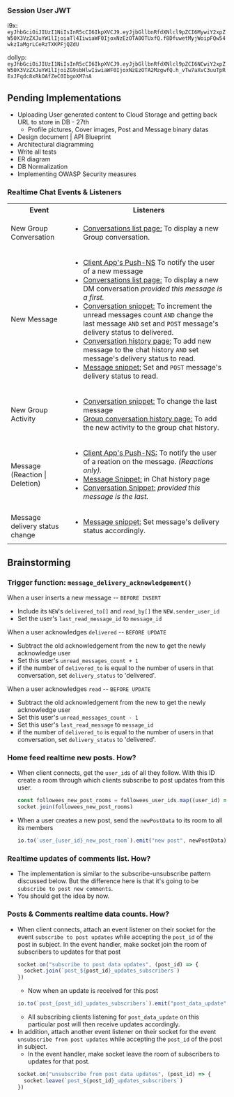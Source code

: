 ### Session User JWT
i9x: `eyJhbGciOiJIUzI1NiIsInR5cCI6IkpXVCJ9.eyJjbGllbnRfdXNlcl9pZCI6MywiY2xpZW50X3VzZXJuYW1lIjoiaTl4IiwiaWF0IjoxNzEzOTA0OTUxfQ.f8DfuwetMyjWoipFQw54wkzIaMgrLCeRzTXKPFjQZdU`

dollyp: `eyJhbGciOiJIUzI1NiIsInR5cCI6IkpXVCJ9.eyJjbGllbnRfdXNlcl9pZCI6NCwiY2xpZW50X3VzZXJuYW1lIjoiZG9sbHlwIiwiaWF0IjoxNzEzOTA2MzgwfQ.h_vTw7aXvC3uuTpRExJFqdc8xRkOAfZeC0IbgoXM7nA`
## Pending Implementations
- Uploading User generated content to Cloud Storage and getting back URL to store in DB - 27th
  - Profile pictures, Cover images, Post and Message binary datas
- Design document | API Blueprint
- Architectural diagramming
- Write all tests
- ER diagram
- DB Normalization
- Implementing OWASP Security measures

### Realtime Chat Events & Listeners
<table>
  <tr>
    <th>Event</th>
    <th>Listeners</th>
  </tr>
  <tr>
    <td>New Group Conversation</td>
    <td>
      <ul style=" padding-left: 20px;">
        <li><u>Conversations list page:</u> To display a new Group conversation.</li>
      </ul>
    </td>
  </tr>
  <tr>
    <td>New Message</td>
    <td>
      <ul style=" padding-left: 20px;">
        <li><u>Client App's Push-NS</u> To notify the user of a new message</li>
        <li><u>Conversations list page:</u> To display a new DM conversation <em>provided this message is a first.</em></li>
        <li><u>Conversation snippet:</u> To increment the unread messages count <code>AND</code> change the last message <code>AND</code> set and <code>POST</code> message's delivery status to delivered.</li>
        <li><u>Conversation history page:</u> To add new message to the chat history <code>AND</code> set message's delivery status to read.</li>
        <li><u>Message snippet:</u> Set and <code>POST</code> message's delivery status to read.</li>
      </ul>
    </td>
  </tr>
  <tr>
    <td>New Group Activity</td>
    <td>
      <ul style=" padding-left: 20px;">
      <li><u>Conversation snippet:</u> To change the last message</li>
      <li><u>Group conversation history page:</u> To add the new activity to the group chat history.</li>
      </ul>
    </td>
  </tr>
  <tr>
    <td>Message (Reaction | Deletion)</td>
    <td>
      <ul style=" padding-left: 20px;">
        <li><u>Client App's Push-NS:</u> To notify the user of a reation on the message. <em>(Reactions only).</em></li>
        <li><u>Message Snippet:</u> in Chat history page</li>
        <li><u>Conversation Snippet:</u> <em>provided this message is the last.</em></li>
      </ul>
    </td>
  </tr>
  <tr>
    <td>Message delivery status change</td>
    <td>
      <ul style=" padding-left: 20px;">
        <li><u>Message snippet:</u> Set message's delivery status accordingly.</li>
      </ul>
    </td>
  </tr>
</table>

## Brainstorming
### Trigger function: `message_delivery_acknowledgement()`
When a user inserts a new message -- `BEFORE INSERT`
- Include its `NEW`'s `delivered_to[]` and `read_by[]` the `NEW.sender_user_id`
- Set the user's `last_read_message_id` to `message_id`

When a user acknowledges `delivered` -- `BEFORE UPDATE`
- Subtract the old acknowledgement from the new to get the newly acknowledge user
- Set this user's `unread_messages_count + 1`
- if the number of `delivered_to` is equal to the number of users in that conversation, set `delivery_status` to 'delivered'.

When a user acknowledges `read` -- `BEFORE UPDATE`
- Subtract the old acknowledgement from the new to get the newly acknowledge user
- Set this user's `unread_messages_count - 1`
- Set this user's `last_read_message` to `message_id`
- if the number of `delivered_to` is equal to the number of users in that conversation, set `delivery_status` to 'delivered'.

### Home feed realtime new posts. How?
- When client connects, get the `user_id`s of all they follow. With this ID create a room through which clients subscribe to post updates from this user.
  ```js
  const followees_new_post_rooms = followees_user_ids.map((user_id) => `user_{user_id}_new_post_room`)
  socket.join(followees_new_post_rooms)
  ```
- When a user creates a new post, send the `newPostData` to its room to all its members
  ```js
  io.to(`user_{user_id}_new_post_room`).emit("new post", newPostData)
  ```

### Realtime updates of comments list. How?
- The implementation is similar to the subscribe-unsubscribe pattern discussed below. But the difference here is that it's going to be `subscribe to post new comments`.
- You should get the idea by now.

### Posts & Comments realtime data counts. How?
- When client connects, attach an event listener on their socket for the event `subscribe to post updates` while accepting the `post_id` of the post in subject. In the event handler, make socket join the room of subscribers to updates for that post
  ```js
  socket.on("subscribe to post data updates", (post_id) => {
    socket.join(`post_${post_id}_updates_subscribers`)
  })
  ```
  - Now when an update is received for this post
  ```js
  io.to(`post_{post_id}_updates_subscribers`).emit("post_data_update", updatedPostDataCounts)
  ```
  - All subscribing clients listening for `post_data_update` on this particular post will then receive updates accordingly.
- In addition, attach another event listener on their socket for the event `unsubscribe from post updates` while accepting the `post_id` of the post in subject.
  - In the event handler, make socket leave the room of subscribers to updates for that post.
  ```js
  socket.on("unsubscribe from post data updates", (post_id) => {
    socket.leave(`post_${post_id}_updates_subscribers`)
  })
  ```
  
